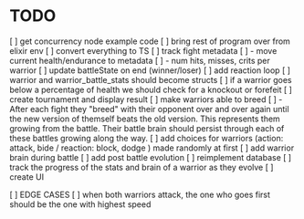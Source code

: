 # TODO

[ ] get concurrency node example code
[ ] bring rest of program over from elixir env
[ ] convert everything to TS
[ ] track fight metadata
[ ] - move current health/endurance to metadata
[ ] - num hits, misses, crits per warrior
[ ] update battleState on end (winner/loser)
[ ] add reaction loop
[ ] warrior and warrior_battle_stats should become structs
[ ] if a warrior goes below a percentage of health we should check for a knockout or forefeit
[ ] create tournament and display result
[ ] make warriors able to breed
[ ] - After each fight they "breed" with their opponent over and over again until the new version of themself beats the old version. This represents them growing from the battle. Their battle brain should persist through each of these battles growing along the way.
[ ] add choices for warriors (action: attack, bide / reaction: block, dodge ) made randomly at first
[ ] add warrior brain during battle
[ ] add post battle evolution
[ ] reimplement database
[ ] track the progress of the stats and brain of a warrior as they evolve
[ ] create UI

[ ] EDGE CASES
[ ] when both warriors attack, the one who goes first should be the one with highest speed
